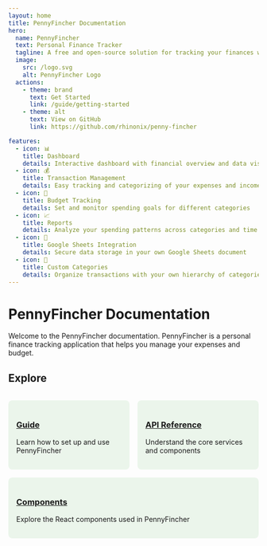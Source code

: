 ```yaml
---
layout: home
title: PennyFincher Documentation
hero:
  name: PennyFincher
  text: Personal Finance Tracker
  tagline: A free and open-source solution for tracking your finances with Google Sheets integration
  image:
    src: /logo.svg
    alt: PennyFincher Logo
  actions:
    - theme: brand
      text: Get Started
      link: /guide/getting-started
    - theme: alt
      text: View on GitHub
      link: https://github.com/rhinonix/penny-fincher

features:
  - icon: 📊
    title: Dashboard
    details: Interactive dashboard with financial overview and data visualizations
  - icon: 💰
    title: Transaction Management
    details: Easy tracking and categorizing of your expenses and income
  - icon: 📅
    title: Budget Tracking
    details: Set and monitor spending goals for different categories
  - icon: 📈
    title: Reports
    details: Analyze your spending patterns across categories and time periods
  - icon: 🔄
    title: Google Sheets Integration
    details: Secure data storage in your own Google Sheets document
  - icon: 🎨
    title: Custom Categories
    details: Organize transactions with your own hierarchy of categories and subcategories
---
```


# PennyFincher Documentation

Welcome to the PennyFincher documentation. PennyFincher is a personal finance tracking application that helps you manage your expenses and budget.

## Explore

<div class="features">
  <div class="feature">
    <h3><a href="./guide/">Guide</a></h3>
    <p>Learn how to set up and use PennyFincher</p>
  </div>
  <div class="feature">
    <h3><a href="./api/">API Reference</a></h3>
    <p>Understand the core services and components</p>
  </div>
  <div class="feature">
    <h3><a href="./components/">Components</a></h3>
    <p>Explore the React components used in PennyFincher</p>
  </div>
</div>

<style>
.features {
  display: flex;
  flex-wrap: wrap;
  gap: 1rem;
  margin: 2rem 0;
}
.feature {
  flex: 1;
  min-width: 200px;
  padding: 1rem;
  border-radius: 8px;
  background-color: rgba(76, 175, 80, 0.1);
}
</style>
